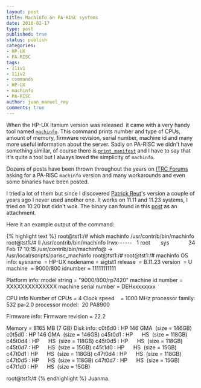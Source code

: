 ```yaml
---
layout: post
title: Machinfo on PA-RISC systems
date: 2010-02-17
type: post
published: true
status: publish
categories:
- HP-UX
- PA-RISC
tags:
- 11iv1
- 11iv2
- commands
- HP-UX
- machinfo
- PA-RISC
author: juan_manuel_rey
comments: true
---
```


When the HP-UX Itanium version was released  it came with a very handy tool named [`machinfo`](http://docs.hp.com/en/B2355-60130/machinfo.1.html "Machinfo MAN page"). This command prints number and type of CPUs, amount of memory, firmware revision, serial number, machine id and many more useful information about the server. Sadly on PA-RISC we didn't have something similar, of course there is [`print_manifest`](http://www.docs.hp.com/en/5992-6587/5992-6587.pdf "Ignite-UX Reference") and I have to say that it's quite a tool but I always loved the simplicity of `machinfo`.

Dozens of posts have been thrown throughout the years on [ITRC Forums](http://forums11.itrc.hp.com/service/forums/home.do "ITRC Forums") asking for a PA-RISC `machinfo` version and many workarounds and even some binaries have been posted.

I tried a lot of them but since I discovered [Patrick Reut](http://forums11.itrc.hp.com/service/forums/publicProfile.do?userId=CA687674&forumId=1)'s version a couple of years ago I never used another one. It works on 11.11 and 11.23 systems, I tried on 10.20 but didn't wok. The binary can found in this [post](http://forums11.itrc.hp.com/service/forums/questionanswer.do?admit=109447626+1266396818246+28353475&threadId=1104988) as an attachment.

Here it an example output of the command:

{% highlight text %}
root@tst1:/# which machinfo
/usr/contrib/bin/machinfo
root@tst1:/# ll /usr/contrib/bin/machinfo
lrwx------   1 root       sys             34 Feb 17 10:15 /usr/contrib/bin/machinfo@ -> /usr/local/scripts/parisc_machinfo
root@tst1:/#
root@tst1:/# machinfo
OS info:
 sysname  = HP-UX
 nodename = sigtst1
 release  = B.11.23
 version  = U
 machine  = 9000/800
 idnumber = 11111111111

Platform info:
 model string = "9000/800/rp7420"
 machine id number = XXXXXXXXXXXXXX
 machine serial number = DEHxxxxxxxx

CPU info
 Number of CPUs = 4
 Clock speed    = 1000 MHz
 processor family: 532 pa-2.0
 processor model:  20 PA8900

Firmware info:
 Firmware revision = 22.2

Memory = 8165 MB (7 GB)
Disk info:
c0t6d0 : HP 146 GMA  (size = 146GB)
c0t5d0 : HP 146 GMA  (size = 146GB)
c45t0d1 : HP      HS  (size = 118GB)
c45t0d4 : HP      HS  (size = 118GB)
c45t0d5 : HP      HS  (size = 118GB)
c45t0d7 : HP      HS  (size = 15GB)
c45t1d0 : HP      HS  (size = 15GB)
c47t0d1 : HP      HS  (size = 118GB)
c47t0d4 : HP      HS  (size = 118GB)
c47t0d5 : HP      HS  (size = 118GB)
c47t0d7 : HP      HS  (size = 15GB)
c47t1d0 : HP      HS  (size = 15GB)

root@tst1:/#
{% endhighlight %}
Juanma.
